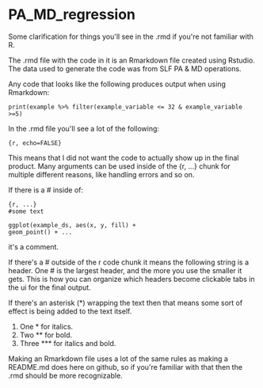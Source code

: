# PA_MD_regression
Some clarification for things you'll see in the .rmd if you're not familiar with R.

The .rmd file with the code in it is an Rmarkdown file created using Rstudio.
The data used to generate the code was from SLF PA & MD operations.

Any code that looks like the following produces output when using Rmarkdown:

  ```{r,...}
print(example %>% filter(example_variable <= 32 & example_variable >=5)

  ```

In the .rmd file you'll see a lot of the following:




```
{r, echo=FALSE}
```
This means that I did not want the code to actually show up in the final product.
Many arguments can be used inside of the {r, ...} chunk for multiple different reasons, like handling errors and so on.

If there is a # inside of:
```
{r, ...}
#some text

ggplot(example_ds, aes(x, y, fill) +
geom_point() + ...

```
it's a comment.

If there's a # outside of the r code chunk it means the following string is a header.
One # is the largest header, and the more you use the smaller it gets. This is how you can organize which headers become clickable 
tabs in the ui for the final output.

If there's an asterisk (*) wrapping the text then that means some sort of effect is being added to the text itself.

1. One * for italics.
2. Two ** for bold.
3. Three *** for italics and bold.

Making an Rmarkdown file uses a lot of the same rules as making a README.md does here on github, so if you're familiar with 
that then the .rmd should be more recognizable.

